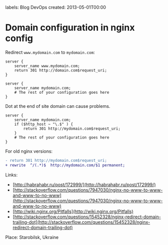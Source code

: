labels: Blog
        DevOps
created: 2013-05-01T00:00

# Domain configuration in nginx config

Redirect ```www.mydomain.com``` to ```mydomain.com```:
```nginx
server {
    server_name www.mydomain.com;
    return 301 http://domain.com$request_uri;
}

server {
    server_name mydomain.com;
    # The rest of your configuration goes here
}
```

Dot at the end of site domain can cause problems.

```nginx
server {
    server_name mydomain.com;
    if ($http_host ~ "\.$" ) {
        return 301 http://mydomain.com$request_uri;
    }
    # The rest of your configuration goes here
}
```

For old nginx versions:
```diff
- return 301 http://mydomain.com$request_uri;
+ rewrite  ^/(.*)$  http://mydomain.com/$1 permanent;
```

Links:

- [http://habrahabr.ru/post/172999/](http://habrahabr.ru/post/172999/)
- [http://stackoverflow.com/questions/7947030/nginx-no-www-to-www-and-www-to-no-www](http://stackoverflow.com/questions/7947030/nginx-no-www-to-www-and-www-to-no-www)
- [http://wiki.nginx.org/Pitfalls](http://wiki.nginx.org/Pitfalls)
- [http://stackoverflow.com/questions/15452328/nginx-redirect-domain-trailing-dot](http://stackoverflow.com/questions/15452328/nginx-redirect-domain-trailing-dot)

Place: Starobilsk, Ukraine

